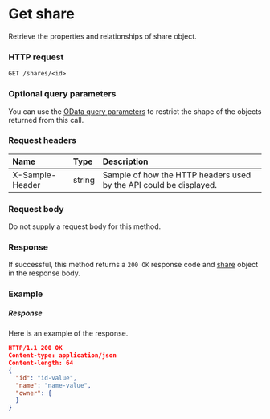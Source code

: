 # Get share

Retrieve the properties and relationships of share object.
### HTTP request
```http
GET /shares/<id>
```
### Optional query parameters
You can use the [OData query parameters](odata-optional-query-parameters.md) to restrict the shape of the objects returned from this call.
### Request headers
| Name       | Type | Description|
|:-----------|:------|:----------|
| X-Sample-Header  | string  | Sample of how the HTTP headers used by the API could be displayed.|

### Request body
Do not supply a request body for this method.
### Response
If successful, this method returns a `200 OK` response code and [share](../resources/share.md) object in the response body.
### Example
##### Response
Here is an example of the response.
```json
HTTP/1.1 200 OK
Content-type: application/json
Content-length: 64
{
  "id": "id-value",
  "name": "name-value",
  "owner": {
  }
}
```

<!-- uuid: d94262a0-a76b-4a47-9247-8b73325550b1
2015-10-12 23:35:02 UTC -->